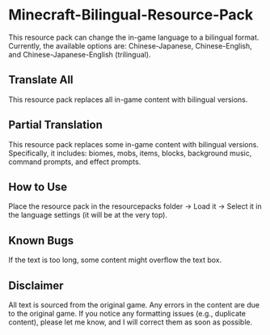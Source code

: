 # Minecraft-Bilingual-Resource-Pack
This resource pack can change the in-game language to a bilingual format. Currently, the available options are: Chinese-Japanese, Chinese-English, and Chinese-Japanese-English (trilingual).

## Translate All
This resource pack replaces all in-game content with bilingual versions.

## Partial Translation
This resource pack replaces some in-game content with bilingual versions. Specifically, it includes: biomes, mobs, items, blocks, background music, command prompts, and effect prompts.

## How to Use
Place the resource pack in the resourcepacks folder -> Load it -> Select it in the language settings (it will be at the very top).

## Known Bugs
If the text is too long, some content might overflow the text box.

## Disclaimer
All text is sourced from the original game. Any errors in the content are due to the original game. If you notice any formatting issues (e.g., duplicate content), please let me know, and I will correct them as soon as possible.